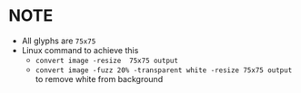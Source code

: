# NOTE

- All glyphs are `75x75`
- Linux command to achieve this
    * `convert image -resize  75x75 output`
    * `convert image -fuzz 20% -transparent white -resize 75x75 output` to remove white from background
